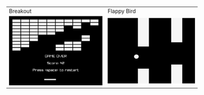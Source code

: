<table>
  <tr>
    <td></sup>Breakout</td>
    <td></sup>Flappy Bird</td>
  </tr>
  <tr>
    <td><img src="assets/breakout.png"></td>
    <td><img src="assets/flappy_bird.png"></td>
  </tr>
 </table>
